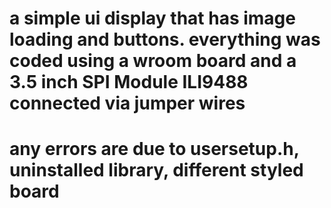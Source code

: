 # a simple ui display that has image loading and buttons. everything was coded using a wroom board and a 3.5 inch SPI Module ILI9488 connected via jumper wires

# any errors are due to usersetup.h, uninstalled library, different styled board
